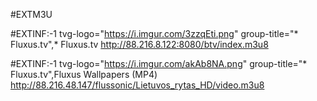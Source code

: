 #EXTM3U
 
#EXTINF:-1 tvg-logo="https://i.imgur.com/3zzqEti.png" group-title="* Fluxus.tv",* Fluxus.tv
http://88.216.8.122:8080/btv/index.m3u8

#EXTINF:-1 tvg-logo="https://i.imgur.com/akAb8NA.png" group-title="* Fluxus.tv",Fluxus Wallpapers (MP4)
http://88.216.48.147/flussonic/Lietuvos_rytas_HD/video.m3u8
